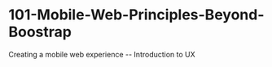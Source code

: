 101-Mobile-Web-Principles-Beyond-Boostrap
=========================================

Creating a mobile web experience -- Introduction to UX
